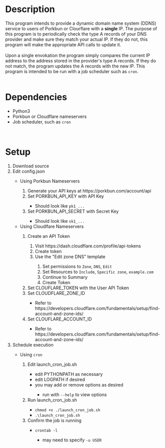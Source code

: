 <h1>Description</h1>
This program intends to provide a dynamic domain name system (DDNS) service to users of Porkbun or Clourflare with a <strong>single</strong> IP. The purpose of this program is to periodically check the type A records of your DNS provider and make sure they match your actual IP. If they do not, this program will make the appropriate API calls to update it.
<br><br>
Upon a single envokation the program simply compares the current IP address to the address stored in the provider's type A records. If they do not match, the program updates the A records with the new IP. This program is intended to be run with a job scheduler such as <code>cron</code>.
<br><br>
<h1>Dependencies</h1>
<ul>
    <li>Python3 <br></li>
    <li>Porkbun or Cloudflare nameservers <br></li>
    <li>Job scheduler, such as <code>cron</code><br></li>
</ul>
<br>


<h1>Setup</h1>
<ol>
    <li>Download source</li>
    <li>Edit config.json</li>
        <ul>
            <li>Using Porkbun Nameservers</li>
            <ol>
                <li>Generate your API keys at <a>https://porkbun.com/account/api</a></li>
                <li>Set PORKBUN_API_KEY with API Key</li>
                    <ul><li>Should look like <code>pk1_...</code></li></ul>
                <li>Set PORKBUN_API_SECRET with Secret Key</li>
                    <ul><li>Should look like <code>sk1_...</code></li></ul>
            </ol>
            <li>Using Cloudlfare Nameservers</li>
            <ol>
                <li>Create an API Token</li>
                <ol>
                    <li>Visit <a>https://dash.cloudflare.com/profile/api-tokens</a></li>
                    <li>Create token</li>
                    <li>Use the "Edit zone DNS" template</li>
                    <ol>
                        <li>Set permissions to <code>Zone</code>, <code>DNS</code>, <code>Edit</code></li>
                        <li>Set Resources to <code>Include</code>, <code>Specific zone</code>, <code>example.com</code></li>
                        <li>Continue to Summary</li>
                        <li>Create Token</li>
                    </ol>
                </ol>
                <li>Set CLOUFLARE_TOKEN with the User API Token</li>
                <li>Set CLOUDFLARE_ZONE_ID</li>
                    <ul><li>Refer to <a>https://developers.cloudflare.com/fundamentals/setup/find-account-and-zone-ids/</a></li></ul>
                <li>Set CLOUFLARE_ACCOUNT_ID</li>
                    <ul><li>Refer to <a>https://developers.cloudflare.com/fundamentals/setup/find-account-and-zone-ids/</a></li></ul>
            </ol>
        </ul>
    <li>Schedule execution</li>
    <ul>
        <li>Using <code>cron</code></li>
        <ol>
            <li>Edit launch_cron_job.sh</li>
            <ul>
                <li>edit PYTHONPATH as necessary</li>
                <li>edit LOGPATH if desired</li>
                <li>you may add or remove options as desired</li>
                <ul>
                    <li>run with <code>--help</code> to view options</li>
                </ul>
            </ul>
            <li>Run launch_cron_job.sh</li>
            <ul>
                <li><code>chmod +x ./launch_cron_job.sh</code></li>
                <li><code>.\launch_cron_job.sh</code></li>
            </ul>
            <li>Confirm the job is running</li>
            <ul>
                <li><code>crontab -l</code></li>
                <ul>
                    <li>may need to specify <code>-u USER</code></li>
                </ul>
            </ul>
        </ol>
</ol>
